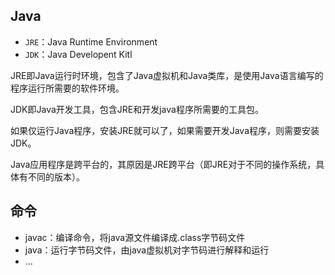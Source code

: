 ## Java

- `JRE`：Java Runtime Environment
- `JDK`：Java Developent Kitl

JRE即Java运行时环境，包含了Java虚拟机和Java类库，是使用Java语言编写的程序运行所需要的软件环境。

JDK即Java开发工具，包含JRE和开发java程序所需要的工具包。

如果仅运行Java程序，安装JRE就可以了，如果需要开发Java程序，则需要安装JDK。

Java应用程序是跨平台的，其原因是JRE跨平台（即JRE对于不同的操作系统，具体有不同的版本）。

## 命令

- javac：编译命令，将java源文件编译成.class字节码文件
- java：运行字节码文件，由java虚拟机对字节码进行解释和运行
- ...
